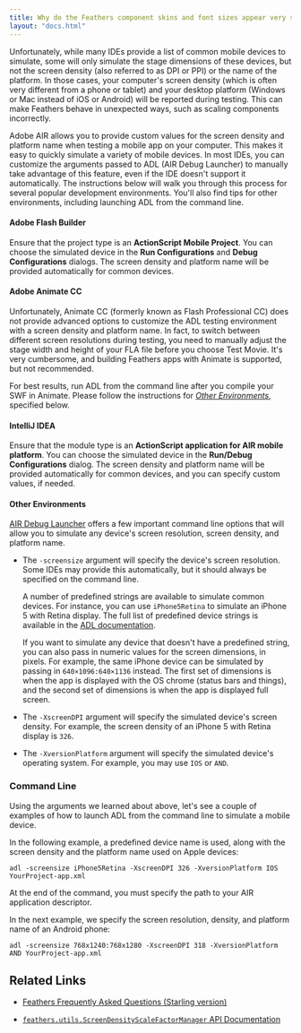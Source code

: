 ```yaml
---
title: Why do the Feathers component skins and font sizes appear very small when simulating a mobile device on my computer? (AS3/Starling version)
layout: "docs.html"
---
```


Unfortunately, while many IDEs provide a list of common mobile devices to simulate, some will only simulate the stage dimensions of these devices, but not the screen density (also referred to as DPI or PPI) or the name of the platform. In those cases, your computer's screen density (which is often very different from a phone or tablet) and your desktop platform (Windows or Mac instead of iOS or Android) will be reported during testing. This can make Feathers behave in unexpected ways, such as scaling components incorrectly.

Adobe AIR allows you to provide custom values for the screen density and platform name when testing a mobile app on your computer. This makes it easy to quickly simulate a variety of mobile devices. In most IDEs, you can customize the arguments passed to ADL (AIR Debug Launcher) to manually take advantage of this feature, even if the IDE doesn't support it automatically. The instructions below will walk you through this process for several popular development environments. You'll also find tips for other environments, including launching ADL from the command line.

#### Adobe Flash Builder

Ensure that the project type is an **ActionScript Mobile Project**. You can choose the simulated device in the **Run Configurations** and **Debug Configurations** dialogs. The screen density and platform name will be provided automatically for common devices.

#### Adobe Animate CC

Unfortunately, Animate CC (formerly known as Flash Professional CC) does not provide advanced options to customize the ADL testing environment with a screen density and platform name. In fact, to switch between different screen resolutions during testing, you need to manually adjust the stage width and height of your FLA file before you choose Test Movie. It's very cumbersome, and building Feathers apps with Animate is supported, but not recommended.

For best results, run ADL from the command line after you compile your SWF in Animate. Please follow the instructions for [_Other Environments_](#other-environments), specified below.

#### IntelliJ IDEA

Ensure that the module type is an **ActionScript application for AIR mobile platform**. You can choose the simulated device in the **Run/Debug Configurations** dialog. The screen density and platform name will be provided automatically for common devices, and you can specify custom values, if needed.

#### Other Environments

[AIR Debug Launcher](http://help.adobe.com/en_US/air/build/WSfffb011ac560372f-6fa6d7e0128cca93d31-8000.html) offers a few important command line options that will allow you to simulate any device's screen resolution, screen density, and platform name.

- The `-screensize` argument will specify the device's screen resolution. Some IDEs may provide this automatically, but it should always be specified on the command line.

  A number of predefined strings are available to simulate common devices. For instance, you can use `iPhone5Retina` to simulate an iPhone 5 with Retina display. The full list of predefined device strings is available in the [ADL documentation](http://help.adobe.com/en_US/air/build/WSfffb011ac560372f-6fa6d7e0128cca93d31-8000.html).

  If you want to simulate any device that doesn't have a predefined string, you can also pass in numeric values for the screen dimensions, in pixels. For example, the same iPhone device can be simulated by passing in `640×1096:640×1136` instead. The first set of dimensions is when the app is displayed with the OS chrome (status bars and things), and the second set of dimensions is when the app is displayed full screen.

- The `-XscreenDPI` argument will specify the simulated device's screen density. For example, the screen density of an iPhone 5 with Retina display is `326`.

- The `-XversionPlatform` argument will specify the simulated device's operating system. For example, you may use `IOS` or `AND`.

### Command Line

Using the arguments we learned about above, let's see a couple of examples of how to launch ADL from the command line to simulate a mobile device.

In the following example, a predefined device name is used, along with the screen density and the platform name used on Apple devices:

```code
adl -screensize iPhone5Retina -XscreenDPI 326 -XversionPlatform IOS YourProject-app.xml
```

At the end of the command, you must specify the path to your AIR application descriptor.

In the next example, we specify the screen resolution, density, and platform name of an Android phone:

```code
adl -screensize 768x1240:768x1280 -XscreenDPI 318 -XversionPlatform AND YourProject-app.xml
```

## Related Links

- [Feathers Frequently Asked Questions (Starling version)](./index.md)

- [`feathers.utils.ScreenDensityScaleFactorManager` API Documentation](/api-reference/feathers/utils/ScreenDensityScaleFactorManager.html)
